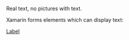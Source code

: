 Real text, no pictures with text.

Xamarin forms elements which can display text:

[Label](https://docs.microsoft.com/en-us/xamarin/xamarin-forms/user-interface/text/label)
